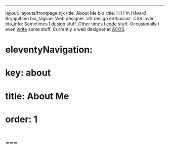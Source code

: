 ---

layout: layouts/frontpage.njk
title: About Me
bio_title: Hi! I'm Håvard Brynjulfsen
bio_tagline: Web designer. UX design enthusiast. CSS lover.
bio_info: Sometimes I [design](/work) stuff. Other times I [code](https://codepen.io/havardob) stuff. Occasionally I even [write](/writing) some stuff. Currently a web designer at [ACOS](https://acos.no).

# eleventyNavigation:

# key: about

# title: About Me

# order: 1

# ---
